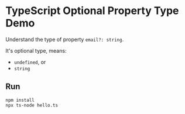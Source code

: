 TypeScript Optional Property Type Demo
======================================

Understand the type of property `email?: string`.

It's optional type, means:

- `undefined`, or
- `string`

Run
---

```
npm install
npx ts-node hello.ts
```
